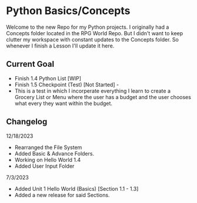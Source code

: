 # Python Basics/Concepts

Welcome to the new Repo for my Python projects. I originally had a Concepts folder located in the RPG World Repo. But I didn't want
to keep clutter my workspace with constant updates to the Concepts folder. So whenever I finish a Lesson I'll update it here.

## Current Goal
- Finish 1.4 Python List [WIP]
- Finish 1.5 Checkpoint (Test) [Not Started] -
- This is a test in which I incorperate everything I learn to create a Grocery List or Menu where
  the user has a budget and the user chooses what every they want within the budget.

## Changelog

12/18/2023
- Rearranged the File System
- Added Basic & Advance Folders.
- Working on Hello World 1.4
- Added User Input Folder


7/3/2023
- Added  Unit 1 Hello World (Basics) [Section 1.1 - 1.3]
- Added a new release for said Sections.
